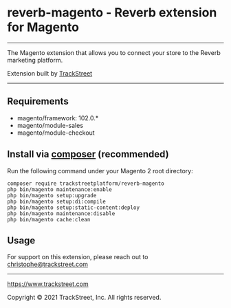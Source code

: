 # reverb-magento - Reverb extension for Magento

---

The Magento extension that allows you to connect your store to the Reverb marketing platform.

Extension built by [TrackStreet](https://www.trackstreet.com) 

---

## Requirements

* magento/framework: 102.0.*
* magento/module-sales
* magento/module-checkout

## Install via [composer](https://getcomposer.org/download/) (recommended)
Run the following command under your Magento 2 root directory:

```
composer require trackstreetplatform/reverb-magento
php bin/magento maintenance:enable
php bin/magento setup:upgrade
php bin/magento setup:di:compile
php bin/magento setup:static-content:deploy
php bin/magento maintenance:disable
php bin/magento cache:clean
```

## Usage

For support on this extension, please reach out to christophe@trackstreet.com


---

https://www.trackstreet.com

Copyright © 2021 TrackStreet, Inc. All rights reserved.